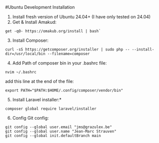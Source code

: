 #Ubuntu Development Installation

1.  Install fresh version of Ubuntu 24.04+ (I have only tested on 24.04)
2.  Get & Install Amakud:
```
get -qO- https://omakub.org/install | bash`
```

3. Install Composer:
```
curl -sS https://getcomposer.org/installer | sudo php -- --install-dir=/usr/local/bin --filename=composer
```

4. Add Path of composer bin in your .bashrc file:
```
nvim ~/.bashrc
```
add this line at the end of the file:
```
export PATH="$PATH:$HOME/.config/composer/vendor/bin"
```

5. Install Laravel installer:*
```
composer global require laravel/installer
```

6. Config Git config:
```
git config --global user.email "jms@grazulex.be"
git config --global user.name "Jean-Marc Strauven"
git config --global init.defaultBranch main
```

